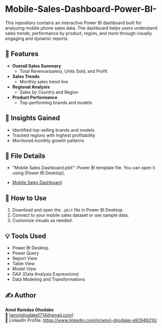 # Mobile-Sales-Dashboard-Power-BI-
This repository contains an interactive Power BI dashboard built for analyzing mobile phone sales data. The dashboard helps users understand sales trends, performance by product, region, and more through visually engaging and dynamic reports.


## 🚀 Features

- **Overall Sales Summary**
  - Total Revenue(sales), Units Sold, and Profit
- **Sales Trends**
  - Monthly sales trend line
- **Regional Analysis**
  - Sales by Country and Region
- **Product Performance**
  - Top-performing brands and models


## 🧠 Insights Gained

- Identified top-selling brands and models
- Tracked regions with highest profitability
- Monitored monthly growth patterns


## 📁 File Details
- "Mobile Sales Dashboard.pbit": Power BI template file. You can open it using [Power BI Desktop].

- <a href="https://github.com/amolghodake1714/Mobile-Sales-Dashboard-Power-BI-/blob/main/Mobile_Sales_Dashboard.pbit">Mobile Sales Dashboard</a>


## 📌 How to Use

1. Download and open the `.pbit` file in Power BI Desktop.
2. Connect to your mobile sales dataset or use sample data.
3. Customize visuals as needed.


## 💡 Tools Used

- Power BI Desktop
- Power Query
- Report View
- Table View
- Model View
- DAX (Data Analysis Expressions)
- Data Modeling and Transformations



## ✍️ Author

**Amol Ramdas Ghodake**  
📧 [amolghodake1714@gmail.com]  
🔗 LinkedIn Profile: https://www.linkedin.com/in/amol-ghodake-a92949210/ 
